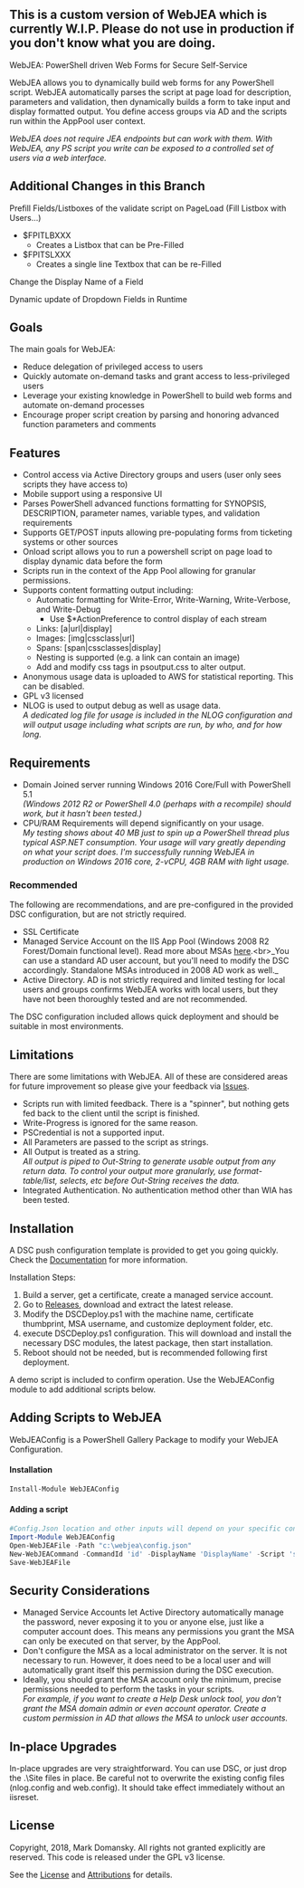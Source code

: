 ## This is a custom version of WebJEA which is currently W.I.P. Please do not use in production if you don't know what you are doing.

WebJEA: PowerShell driven Web Forms for Secure Self-Service

WebJEA allows you to dynamically build web forms for any PowerShell script.  WebJEA automatically parses the script at page load for description, parameters and validation, then dynamically builds a form to take input and display formatted output.  You define access groups via AD and the scripts run within the AppPool user context.

_WebJEA does not require JEA endpoints but can work with them.  With WebJEA, any PS script you write can be exposed to a controlled set of users via a web interface._

## Additional Changes in this Branch

Prefill Fields/Listboxes of the validate script on PageLoad (Fill Listbox with Users...)

* $FPITLBXXX
  * Creates a Listbox that can be Pre-Filled
* $FPITSLXXX
  * Creates a single line Textbox that can be re-Filled



Change the Display Name of a Field


Dynamic update of Dropdown Fields in Runtime


## Goals

The main goals for WebJEA:

* Reduce delegation of privileged access to users
* Quickly automate on-demand tasks and grant access to less-privileged users
* Leverage your existing knowledge in PowerShell to build web forms and automate on-demand processes
* Encourage proper script creation by parsing and honoring advanced function parameters and comments

## Features

* Control access via Active Directory groups and users (user only sees scripts they have access to)
* Mobile support using a responsive UI
* Parses PowerShell advanced functions formatting for SYNOPSIS, DESCRIPTION, parameter names, variable types, and validation requirements
* Supports GET/POST inputs allowing pre-populating forms from ticketing systems or other sources
* Onload script allows you to run a powershell script on page load to display dynamic data before the form
* Scripts run in the context of the App Pool allowing for granular permissions.
* Supports content formatting output including:
  * Automatic formatting for Write-Error, Write-Warning, Write-Verbose, and Write-Debug
    * Use \$\*ActionPreference to control display of each stream
  * Links: \[a|url|display\]
  * Images: \[img|cssclass|url\]
  * Spans: \[span|cssclasses|display\]
  * Nesting is supported (e.g. a link can contain an image)
  * Add and modify css tags in psoutput.css to alter output.
* Anonymous usage data is uploaded to AWS for statistical reporting.  This can be disabled.
* GPL v3 licensed
* NLOG is used to output debug as well as usage data. <br>_A dedicated log file for usage is included in the NLOG configuration and will output usage including what scripts are run, by who, and for how long._

## Requirements

* Domain Joined server running Windows 2016 Core/Full with PowerShell 5.1 <br>_(Windows 2012 R2 or PowerShell 4.0 (perhaps with a recompile) should work, but it hasn't been tested.)_
* CPU/RAM Requirements will depend significantly on your usage. <br>_My testing shows about 40 MB just to spin up a PowerShell thread plus typical ASP.NET consumption.  Your usage will vary greatly depending on what your script does.  I'm successfully running WebJEA in production on Windows 2016  core, 2-vCPU, 4GB RAM with light usage._

### Recommended

The following are recommendations, and are pre-configured in the provided DSC configuration, but are not strictly required.

* SSL Certificate
* Managed Service Account on the IIS App Pool (Windows 2008 R2 Forest/Domain functional level).  Read more about MSAs [here](https://technet.microsoft.com/en-us/library/dd560633(v=ws.10).aspx).<br>_You can use a standard AD user account, but you'll need to modify the DSC accordingly. Standalone MSAs introduced in 2008 AD work as well._
* Active Directory.  AD is not strictly required and limited testing for local users and groups confirms WebJEA works with local users, but they have not been thoroughly tested and are not recommended.

The DSC configuration included allows quick deployment and should be suitable in most environments.

## Limitations

There are some limitations with WebJEA.  All of these are considered areas for future improvement so please give your feedback via [Issues](https://github.com/markdomansky/WebJEA/issues).

* Scripts run with limited feedback.  There is a "spinner", but nothing gets fed back to the client until the script is finished.
* Write-Progress is ignored for the same reason.
* PSCredential is not a supported input.
* All Parameters are passed to the script as strings.
* All Output is treated as a string.<br> _All output is piped to Out-String to generate usable output from any return data.  To control your output more granularly, use format-table/list, selects, etc before Out-String receives the data._
* Integrated Authentication.  No authentication method other than WIA has been tested.

## Installation

A DSC push configuration template is provided to get you going quickly.  Check the [Documentation](https://github.com/markdomansky/WebJEA/wiki) for more information.

Installation Steps:
1. Build a server, get a certificate, create a managed service account.
2. Go to [Releases](https://github.com/markdomansky/WebJEA/releases), download and extract the latest release.
3. Modify the DSCDeploy.ps1 with the machine name, certificate thumbprint, MSA username, and customize deployment folder, etc.
4. execute DSCDeploy.ps1 configuration.  This will download and install the necessary DSC modules, the latest package, then start installation.
5. Reboot should not be needed, but is recommended following first deployment.

A demo script is included to confirm operation. Use the WebJEAConfig module to add additional scripts below.

## Adding Scripts to WebJEA

WebJEAConfig is a PowerShell Gallery Package to modify your WebJEA Configuration.

#### Installation

```powershell
Install-Module WebJEAConfig
```

#### Adding a script

```powershell
#Config.Json location and other inputs will depend on your specific configuration.
Import-Module WebJEAConfig
Open-WebJEAFile -Path "c:\webjea\config.json" 
New-WebJEACommand -CommandId 'id' -DisplayName 'DisplayName' -Script 'script.ps1' -PermittedGroups @('*')
Save-WebJEAFile
```

## Security Considerations

* Managed Service Accounts let Active Directory automatically manage the password, never exposing it to you or anyone else, just like a computer account does.  This means any permissions you grant the MSA can only be executed on that server, by the AppPool.
* Don't configure the MSA as a local administrator on the server.  It is not necessary to run.  However, it does need to be a local user and will automatically grant itself this permission during the DSC execution.
* Ideally, you should grant the MSA account only the minimum, precise permissions needed to perform the tasks in your scripts.  <br>_For example, if you want to create a Help Desk unlock tool, you don't grant the MSA domain admin or even account operator.  Create a custom permission in AD that allows the MSA to unlock user accounts._

## In-place Upgrades

In-place upgrades are very straightforward.  You can use DSC, or just drop the .\Site files in place.  Be careful not to overwrite the existing config files (nlog.config and web.config).  It should take effect immediately without an iisreset.

## License

Copyright, 2018, Mark Domansky.  All rights not granted explicitly are reserved.
This code is released under the GPL v3 license.

See the [License](LICENSE) and [Attributions](LICENSE-attributions) for details.

